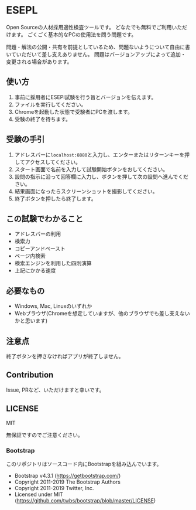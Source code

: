 # ESEPL

Open Sourceの人材採用適性検査ツールです。
どなたでも無料でご利用いただけます。
ごくごく基本的なPCの使用法を問う問題です。

問題・解法の公開・共有を前提としているため、問題ないようについて自由に書いていただいて差し支えありません。
問題はバージョンアップによって追加・変更される場合があります。

## 使い方

1. 事前に採用者にESEPI試験を行う旨とバージョンを伝えます。
2. ファイルを実行してください。
3. Chromeを起動した状態で受験者にPCを渡します。
4. 受験の終了を待ちます。

## 受験の手引

1. アドレスバーに`localhost:8880`と入力し、エンターまたはリターンキーを押してアクセスしてください。
2. スタート画面で名前を入力して試験開始ボタンをおしてください。
3. 設問の指示に沿って回答欄に入力し、ボタンを押して次の設問へ進んでください。
4. 結果画面になったらスクリーンショットを撮影してください。
5. 終了ボタンを押したら終了します。

## この試験でわかること

* アドレスバーの利用
* 検索力
* コピーアンドペースト
* ページ内検索
* 検索エンジンを利用した四則演算
* 上記にかかる速度

## 必要なもの

* Windows, Mac, Linuxのいずれか
* Webブラウザ(Chromeを想定していますが、他のブラウザでも差し支えないかと思います)

## 注意点

終了ボタンを押さなければアプリが終了しません。

## Contribution

Issue, PRなど、いただけますと幸いです。

## LICENSE

MIT

無保証ですのでご注意ください。

### Bootstrap

このリポジトリはソースコード内にBootstrapを組み込んでいます。

 * Bootstrap v4.3.1 (https://getbootstrap.com/)
 * Copyright 2011-2019 The Bootstrap Authors
 * Copyright 2011-2019 Twitter, Inc.
 * Licensed under MIT (https://github.com/twbs/bootstrap/blob/master/LICENSE)
